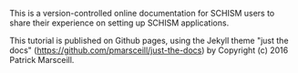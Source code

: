 This is a version-controlled online documentation for SCHISM users to share their experience on setting up SCHISM applications.

This tutorial is published on Github pages, using the Jekyll theme "just the docs" (https://github.com/pmarsceill/just-the-docs) by Copyright (c) 2016 Patrick Marsceill.
